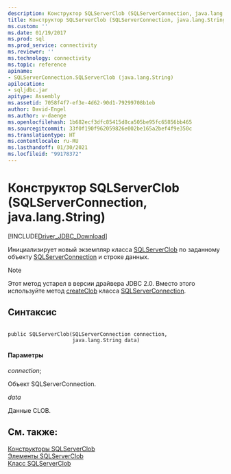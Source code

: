 ```yaml
---
description: Конструктор SQLServerClob (SQLServerConnection, java.lang.String)
title: Конструктор SQLServerClob (SQLServerConnection, java.lang.String) | Документация Майкрософт
ms.custom: ''
ms.date: 01/19/2017
ms.prod: sql
ms.prod_service: connectivity
ms.reviewer: ''
ms.technology: connectivity
ms.topic: reference
apiname:
- SQLServerConnection.SQLServerClob (java.lang.String)
apilocation:
- sqljdbc.jar
apitype: Assembly
ms.assetid: 7058f4f7-ef3e-4d62-90d1-79299708b1eb
author: David-Engel
ms.author: v-daenge
ms.openlocfilehash: 1b682ecf3dfc85415d8ca505be95fc65856bb465
ms.sourcegitcommit: 33f0f190f962059826e002be165a2bef4f9e350c
ms.translationtype: HT
ms.contentlocale: ru-RU
ms.lasthandoff: 01/30/2021
ms.locfileid: "99178372"
---
```

# <a name="sqlserverclob-constructor-sqlserverconnection-javalangstring"></a>Конструктор SQLServerClob (SQLServerConnection, java.lang.String)
[!INCLUDE[Driver_JDBC_Download](../../../includes/driver_jdbc_download.md)]

  Инициализирует новый экземпляр класса [SQLServerClob](../../../connect/jdbc/reference/sqlserverclob-class.md) по заданному объекту [SQLServerConnection](../../../connect/jdbc/reference/sqlserverconnection-class.md) и строке данных.  
  
> [!NOTE]  
>  Этот метод устарел в версии драйвера JDBC 2.0. Вместо этого используйте метод [createClob](../../../connect/jdbc/reference/createclob-method-sqlserverconnection.md) класса [SQLServerConnection](../../../connect/jdbc/reference/sqlserverconnection-class.md).  
  
## <a name="syntax"></a>Синтаксис  
  
```  
  
public SQLServerClob(SQLServerConnection connection,  
                     java.lang.String data)  
```  
  
#### <a name="parameters"></a>Параметры  
 *connection*;  
  
 Объект SQLServerConnection.  
  
 *data*  
  
 Данные CLOB.  
  
## <a name="see-also"></a>См. также:  
 [Конструкторы SQLServerClob](../../../connect/jdbc/reference/sqlserverclob-constructors.md)   
 [Элементы SQLServerClob](../../../connect/jdbc/reference/sqlserverclob-members.md)   
 [Класс SQLServerClob](../../../connect/jdbc/reference/sqlserverclob-class.md)  
  
  
